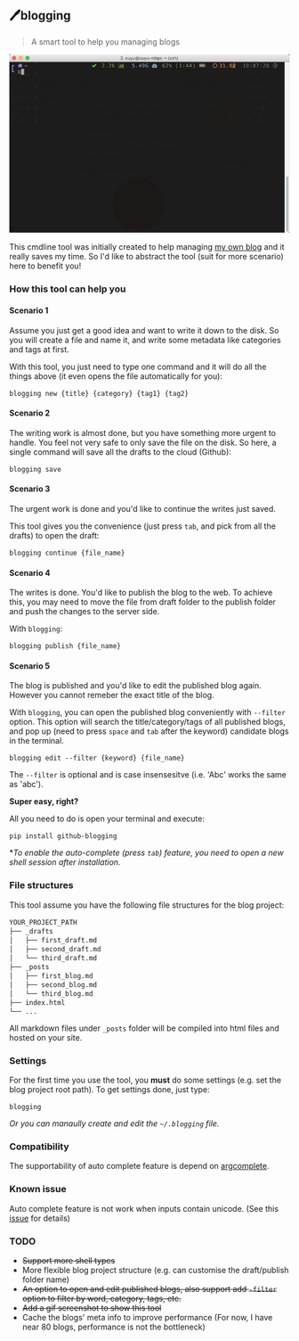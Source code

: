 ## 🖊blogging

> A smart tool to help you managing blogs

![screencast](/screencast.gif)

This cmdline tool was initially created to help managing [my own blog](http://cuyu.github.io) and it really saves my time. So I'd like to abstract the tool (suit for more scenario) here to benefit you!

### How this tool can help you

#### Scenario 1

Assume you just get a good idea and want to write it down to the disk. So you will create a file and name it, and write some metadata like categories and tags at first.

With this tool, you just need to type one command and it will do all the things above (it even opens the file automatically for you):

```
blogging new {title} {category} {tag1} {tag2}
```

#### Scenario 2

The writing work is almost done, but you have something more urgent to handle. You feel not very safe to only save the file on the disk. So here, a single command will save all the drafts to the cloud (Github):

```
blogging save
```

#### Scenario 3

The urgent work is done and you'd like to continue the writes just saved.

This tool gives you the convenience (just press `tab`, and pick from all the drafts) to open the draft:

```
blogging continue {file_name}
```

#### Scenario 4

The writes is done. You'd like to publish the blog to the web. To achieve this, you may need to move the file from draft folder to the publish folder and push the changes to the server side.

With `blogging`:

```
blogging publish {file_name}
```

#### Scenario 5

The blog is published and you'd like to edit the published blog again. However you cannot remeber the exact title of the blog. 

With `blogging`, you can open the published blog conveniently with `--filter` option. This option will search the title/category/tags of all published  blogs, and pop up (need to press `space` and  `tab`  after the keyword) candidate blogs in the terminal.

```
blogging edit --filter {keyword} {file_name}
```

The `--filter` is optional and is case insensesitve (i.e. 'Abc' works the same as 'abc').

**Super easy, right?**

All you need to do is open your terminal and execute:

```
pip install github-blogging
```

**To enable the auto-complete (press `tab`) feature, you need to open a new shell session after installation.*

### File structures

This tool assume you have the following file structures for the blog project:

```
YOUR_PROJECT_PATH
├── _drafts
│   ├── first_draft.md
│   ├── second_draft.md
│   └── third_draft.md
├── _posts
│   ├── first_blog.md
│   ├── second_blog.md
│   └── third_blog.md
├── index.html
└── ...
```

All markdown files under `_posts` folder will be compiled into html files and hosted on your site. 

### Settings

For the first time you use the tool, you **must** do some settings (e.g. set the blog project root path). To get settings done, just type:

```
blogging
```

*Or you can manaully create and edit the `~/.blogging` file.*

### Compatibility

The supportability of auto complete feature is depend on [argcomplete](https://github.com/kislyuk/argcomplete).

### Known issue

Auto complete feature is not work when inputs contain unicode. (See this [issue](https://github.com/kislyuk/argcomplete/issues/228) for details)

### TODO

- ~~Support more shell types~~
- More flexible blog project structure (e.g. can customise the draft/publish folder name)
- ~~An option to open and edit published blogs, also support add `-filter` option to filter by word, category, tags, etc.~~
- ~~Add a gif screenshot to show this tool~~
- Cache the blogs' meta info to improve performance (For now, I have near 80 blogs, performance is not the bottleneck)

